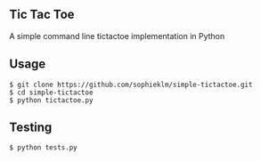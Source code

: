 ## Tic Tac Toe

A simple command line tictactoe implementation in Python

## Usage

```
$ git clone https://github.com/sophieklm/simple-tictactoe.git
$ cd simple-tictactoe
$ python tictactoe.py
```

## Testing

```
$ python tests.py
```
